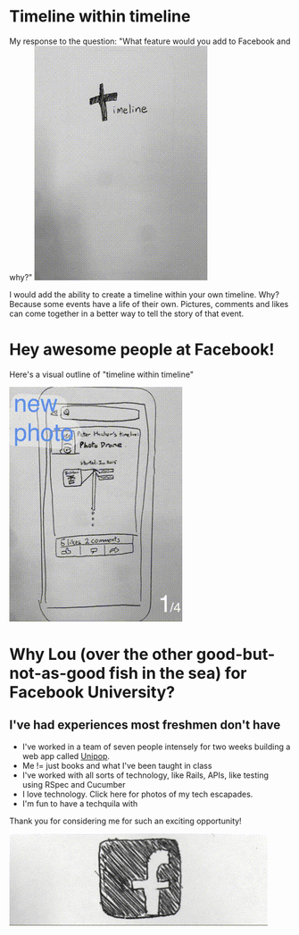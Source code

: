 Timeline within timeline
=====
My response to the question: "What feature would you add to Facebook and why?"
![title](title.gif)

I would add the ability to create a timeline within your own timeline. Why? Because some events have a life of their own. Pictures, comments and likes can come together in a better way to tell the story of that event.

Hey awesome people at Facebook! 
=====

Here's a visual outline of "timeline within timeline"

![progression](progression.gif)


Why Lou (over the other good-but-not-as-good fish in the sea) for Facebook University?
=====
I've had experiences most freshmen don't have
----

* I've worked in a team of seven people intensely for two weeks building a web app called [Unipop].
* Me != just books and what I've been taught in class
* I've worked with all sorts of technology, like Rails, APIs, like testing using RSpec and Cucumber
* I love technology. Click here for photos of my tech escapades.
* I'm fun to have a techquila with

Thank you for considering me for such an exciting opportunity!

![logo](logo.gif)

[Unipop]:https://github.com/StephanMusgrave/unipop
